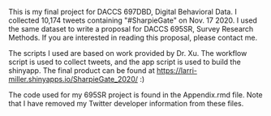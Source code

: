 This is my final project for DACCS 697DBD, Digital Behavioral Data. I collected 10,174 tweets containing "#SharpieGate" on Nov. 17 2020. I used the same dataset to write a proposal for DACCS 695SR, Survey Research Methods. If you are interested in reading this proposal, please contact me.

The scripts I used are based on work provided by Dr. Xu. The workflow script is used to collect tweets, and the app script is used to build the shinyapp. The final product can be found at https://larri-miller.shinyapps.io/SharpieGate_2020/ :)

The code used for my 695SR project is found in the Appendix.rmd file. Note that I have removed my Twitter developer information from these files.


